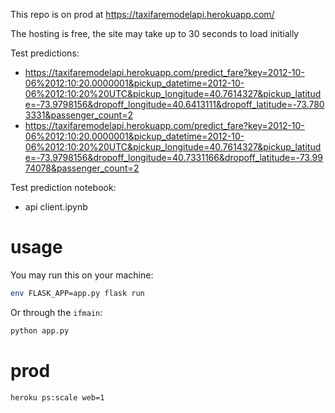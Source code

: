 
This repo is on prod at https://taxifaremodelapi.herokuapp.com/

The hosting is free, the site may take up to 30 seconds to load initially

Test predictions:
- https://taxifaremodelapi.herokuapp.com/predict_fare?key=2012-10-06%2012:10:20.0000001&pickup_datetime=2012-10-06%2012:10:20%20UTC&pickup_longitude=40.7614327&pickup_latitude=-73.9798156&dropoff_longitude=40.6413111&dropoff_latitude=-73.7803331&passenger_count=2
- https://taxifaremodelapi.herokuapp.com/predict_fare?key=2012-10-06%2012:10:20.0000001&pickup_datetime=2012-10-06%2012:10:20%20UTC&pickup_longitude=40.7614327&pickup_latitude=-73.9798156&dropoff_longitude=40.7331166&dropoff_latitude=-73.9974078&passenger_count=2

Test prediction notebook:
- api client.ipynb

# usage

You may run this on your machine:

``` bash
env FLASK_APP=app.py flask run
```

Or through the `ifmain`:

``` bash
python app.py
```

# prod

``` bash
heroku ps:scale web=1
```
